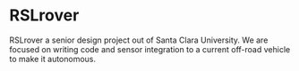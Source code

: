 # RSLrover

RSLrover a senior design project out of Santa Clara University.
We are focused on writing code and sensor integration to a current off-road vehicle to make it autonomous.  
